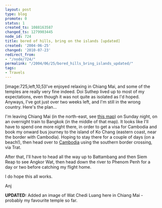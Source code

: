 ```yaml
---
layout: post
type: blog
promote: 0
status: 1
created_ts: 1088163587
changed_ts: 1279903445
node_id: 724
title: bored of hills, bring on the islands [updated]
created: '2004-06-25'
changed: '2010-07-23'
redirect_from:
- "/node/724/"
permalink: "/2004/06/25/bored_hills_bring_islands_updated/"
tags:
- Travels
---
```

[image:725,left,10,5]I've enjoyed relaxing in Chiang Mai, and some of the temples are really very fine indeed.  Doi Suthep lived up to most of my expectations, even though it was not quite as isolated as I'd hoped.  Anyways, I've got just over two weeks left, and I'm still in the wrong country.  Here's the plan...
<!--break-->
I'm leaving Chiang Mai (in the north-east, see [this map](http://www.asiatravel.com/thaimap.html)) on Sunday night, on an overnight train to Bangkok (in the middle of that map).  It looks like I'll have to spend one more night there, in order to get a visa for Cambodia and book my onward bus journey to the island of Ko Chang (eastern coast, near the border with Cambodia).  Hoping to stay there for a couple of days (on a beach!), then head over to [Cambodia](http://www.asiatravel.com/cambmap.html) using the southern border crossing, via Trat.

After that, I'll have to head all the way up to Battambang and then Siem Reap to see Angkor Wat, then head down the river to Phenom Penh for a day or two before catching my flight home.

I do hope this all works.

Anj

__UPDATED:__ Added an image of Wat Chedi Luang here in Chiang Mai - probably my favourite temple so far.

